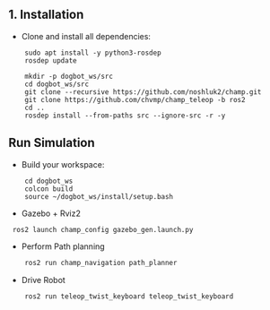 
## 1. Installation

- Clone and install all dependencies:
```
    sudo apt install -y python3-rosdep
    rosdep update

    mkdir -p dogbot_ws/src
    cd dogbot_ws/src
    git clone --recursive https://github.com/noshluk2/champ.git
    git clone https://github.com/chvmp/champ_teleop -b ros2
    cd ..
    rosdep install --from-paths src --ignore-src -r -y
```
## Run Simulation
- Build your workspace:
```
    cd dogbot_ws
    colcon build
    source ~/dogbot_ws/install/setup.bash
```
- Gazebo + Rviz2
```
 ros2 launch champ_config gazebo_gen.launch.py
```
- Perform Path planning
```bash
    ros2 run champ_navigation path_planner
```
- Drive Robot
```
    ros2 run teleop_twist_keyboard teleop_twist_keyboard
```